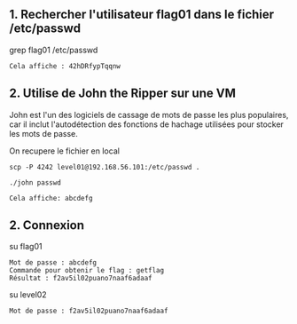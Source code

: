 ## 1. Rechercher l'utilisateur flag01 dans le fichier /etc/passwd

grep flag01 /etc/passwd

    Cela affiche : 42hDRfypTqqnw

## 2. Utilise de John the Ripper sur une VM

John est l'un des logiciels de cassage de mots de passe les plus populaires, car il inclut l'autodétection des fonctions de hachage utilisées pour stocker les mots de passe.

On recupere le fichier en local

    scp -P 4242 level01@192.168.56.101:/etc/passwd .

    ./john passwd

    Cela affiche: abcdefg

## 2. Connexion

su flag01

    Mot de passe : abcdefg
    Commande pour obtenir le flag : getflag
    Résultat : f2av5il02puano7naaf6adaaf

su level02

    Mot de passe : f2av5il02puano7naaf6adaaf